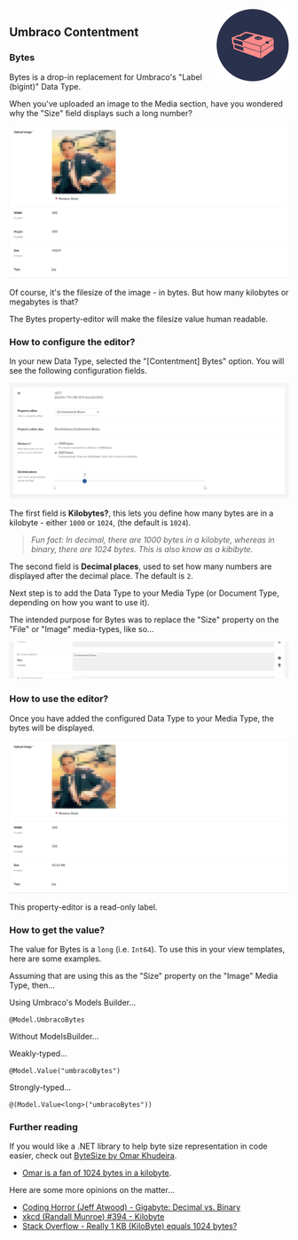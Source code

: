<img src="../assets/img/logo.png" alt="Umbraco Contentment Logo" title="A shoebox of Umbraco happiness." height="130" align="right">

## Umbraco Contentment

### Bytes

Bytes is a drop-in replacement for Umbraco's "Label (bigint)" Data Type.

When you've uploaded an image to the Media section, have you wondered why the "Size" field displays such a long number?

![Label (bigint) property-editor - showing long (bigint) value](bytes--property-editor-00.png)

Of course, it's the filesize of the image - in bytes. But how many kilobytes or megabytes is that?

The Bytes property-editor will make the filesize value human readable.


### How to configure the editor?

In your new Data Type, selected the "[Contentment] Bytes" option. You will see the following configuration fields.

![Configuration Editor for Bytes](bytes--configuration-editor.png)

The first field is **Kilobytes?**, this lets you define how many bytes are in a kilobyte - either `1000` or `1024`, (the default is `1024`).

> _Fun fact: In decimal, there are 1000 bytes in a kilobyte, whereas in binary, there are 1024 bytes. This is also know as a kibibyte._

The second field is **Decimal places**, used to set how many numbers are displayed after the decimal place. The default is `2`.

Next step is to add the Data Type to your Media Type (or Document Type, depending on how you want to use it).

The intended purpose for Bytes was to replace the "Size" property on the "File" or "Image" media-types, like so...

![Media Type - Image - using Bytes for Size property](bytes--media-type-image.png)


### How to use the editor?

Once you have added the configured Data Type to your Media Type, the bytes will be displayed.

![Bytes property-editor - showing value formatted in bytes](bytes--property-editor-01.png)

This property-editor is a read-only label.


### How to get the value?

The value for Bytes is a `long` (i.e. `Int64`). To use this in your view templates, here are some examples.

Assuming that are using this as the "Size" property on the "Image" Media Type, then...

Using Umbraco's Models Builder...

```cshtml
@Model.UmbracoBytes
```

Without ModelsBuilder...

Weakly-typed...

```cshtml
@Model.Value("umbracoBytes")
```

Strongly-typed...

```cshtml
@(Model.Value<long>("umbracoBytes"))
```


### Further reading

If you would like a .NET library to help byte size representation in code easier, check out [ByteSize by Omar Khudeira](https://github.com/omar/ByteSize).
- [Omar is a fan of 1024 bytes in a kilobyte](https://omar.io/2017/01/16/when-technically-right-is-wrong-kilobytes.html).

Here are some more opinions on the matter...
- [Coding Horror (Jeff Atwood) - Gigabyte: Decimal vs. Binary](https://blog.codinghorror.com/gigabyte-decimal-vs-binary/)
- [xkcd (Randall Munroe) #394 - Kilobyte](https://xkcd.com/394/)
- [Stack Overflow - Really 1 KB (KiloByte) equals 1024 bytes?](https://stackoverflow.com/q/19819763/12787)

